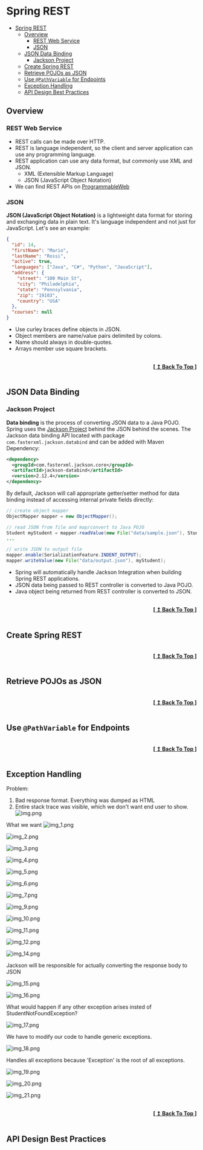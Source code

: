 # Spring REST

- [Spring REST](#spring-rest)
  - [Overview](#overview)
    - [REST Web Service](#rest-web-service)
    - [JSON](#json)
  - [JSON Data Binding](#json-data-binding)
    - [Jackson Project](#jackson-project)
  - [Create Spring REST](#create-spring-rest)
  - [Retrieve POJOs as JSON](#retrieve-pojos-as-json)
  - [Use `@PathVariable` for Endpoints](#use-pathvariable-for-endpoints)
  - [Exception Handling](#exception-handling)
  - [API Design Best Practices](#api-design-best-practices)

## Overview

### REST Web Service

- REST calls can be made over HTTP.
- REST is language independent, so the client and server application can use any programming language.
- REST application can use any data format, but commonly use XML and JSON.
  - XML (Extensible Markup Language)
  - JSON (JavaScript Object Notation)
- We can find REST APIs on [ProgrammableWeb](https://www.programmableweb.com/)

### JSON

**JSON (JavaScript Object Notation)** is a lightweight data format for storing and exchanging data in plain text. It's language independent and not just for JavaScript. Let's see an example:

```json
{
  "id": 14,
  "firstName": "Mario",
  "lastName": "Rossi",
  "active": true,
  "languages": ["Java", "C#", "Python", "JavaScript"],
  "address": {
    "street": "100 Main St",
    "city": "Philadelphia",
    "state": "Pennsylvania",
    "zip": "19103",
    "country": "USA"
  },
  "courses": null
}
```

- Use curley braces define objects in JSON.
- Object members are name/value pairs delimited by colons.
- Name should always in double-quotes.
- Arrays member use square brackets.

<br/>
<div align="right">
  <b><a href="#spring-rest">[ ↥ Back To Top ]</a></b>
</div>
<br/>

## JSON Data Binding

### Jackson Project

**Data binding** is the process of converting JSON data to a Java POJO. Spring uses the [Jackson Project](https://github.com/FasterXML/jackson) behind the JSON behind the scenes. The Jackson data binding API located with package `com.fasterxml.jackson.databind` and can be added with Maven Dependency:

```xml
<dependency>
  <groupId>com.fasterxml.jackson.core</groupId>
  <artifactId>jackson-databind</artifactId>
  <version>2.12.4</version>
</dependency>
```

By default, Jackson will call appropriate getter/setter method for data binding instead of accessing internal private fields directly:

```java
// create object mapper
ObjectMapper mapper = new ObjectMapper();

// read JSON from file and map/convert to Java POJO
Student myStudent = mapper.readValue(new File("data/sample.json"), Student.class);
...

// write JSON to output file
mapper.enable(SerializationFeature.INDENT_OUTPUT);
mapper.writeValue(new File("data/output.json"), myStudent);
```

- Spring will automatically handle Jackson Integration when building Spring REST applications.
- JSON data being passed to REST controller is converted to Java POJO.
- Java object being returned from REST controller is converted to JSON.

<br/>
<div align="right">
  <b><a href="#spring-rest">[ ↥ Back To Top ]</a></b>
</div>
<br/>

## Create Spring REST

<br/>
<div align="right">
  <b><a href="#spring-rest">[ ↥ Back To Top ]</a></b>
</div>
<br/>

## Retrieve POJOs as JSON

<br/>
<div align="right">
  <b><a href="#spring-rest">[ ↥ Back To Top ]</a></b>
</div>
<br/>

## Use `@PathVariable` for Endpoints

<br/>
<div align="right">
  <b><a href="#spring-rest">[ ↥ Back To Top ]</a></b>
</div>
<br/>

## Exception Handling

Problem: 
1. Bad response format. Everything was dumped as HTML
2. Entire stack trace was visible, which we don't want end user to show.
![img.png](img.png)

What we want
![img_1.png](img_1.png)

![img_2.png](img_2.png)

![img_3.png](img_3.png)

![img_4.png](img_4.png)

![img_5.png](img_5.png)

![img_6.png](img_6.png)

![img_7.png](img_7.png)

![img_9.png](img_9.png)

![img_10.png](img_10.png)

![img_11.png](img_11.png)

![img_12.png](img_12.png)

![img_14.png](img_14.png)

Jackson will be responsible for actually converting the response body to JSON

![img_15.png](img_15.png)

![img_16.png](img_16.png)

What would happen if any other exception arises insted of StudentNotFoundException?

![img_17.png](img_17.png)

We have to modify our code to handle generic exceptions.

![img_18.png](img_18.png)

Handles all exceptions because 'Exception' is the root of all exceptions.

![img_19.png](img_19.png)

![img_20.png](img_20.png)

![img_21.png](img_21.png)


<br/>
<div align="right">
  <b><a href="#spring-rest">[ ↥ Back To Top ]</a></b>
</div>
<br/>

## API Design Best Practices